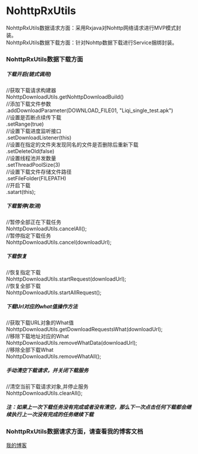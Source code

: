 # NohttpRxUtils
NohttpRxUtils数据请求方面：采用Rxjava对Nohttp网络请求进行MVP模式封装。<br>
NohttpRxUtils数据下载方面：针对Nohttp数据下载进行Service捆绑封装。
### NohttpRxUtils数据下载方面
##### 下载开启(链式调用)
//获取下载请求构建器<br>
NohttpDownloadUtils.getNohttpDownloadBuild()<br>
//添加下载文件参数<br>
.addDownloadParameter(DOWNLOAD_FILE01, "Liqi_single_test.apk")<br>
//设置是否断点续传下载<br>
.setRange(true)<br>
//设置下载进度监听接口<br>
.setDownloadListener(this)<br>
//设置在指定的文件夹发现同名的文件是否删除后重新下载<br>
.setDeleteOld(false)<br>
//设置线程池并发数量<br>
.setThreadPoolSize(3)<br>
//设置下载文件存储文件路径<br>
.setFileFolder(FILEPATH)<br>
//开启下载<br>
.satart(this);
##### 下载暂停(取消)
//暂停全部正在下载任务<br>
NohttpDownloadUtils.cancelAll();<br>
//暂停指定下载任务<br>
NohttpDownloadUtils.cancel(downloadUrl);
##### 下载恢复
//恢复指定下载<br>
  NohttpDownloadUtils.startRequest(downloadUrl);<br>
  //恢复全部下载<br>
NohttpDownloadUtils.startAllRequest();
##### 下载Url对应的what值操作方法
//获取下载URL对象的What值<br>
NohttpDownloadUtils.getDownloadRequestsWhat(downloadUrl);<br>
//移除下载地址对应的What<br>
NohttpDownloadUtils.removeWhatData(downloadUrl);<br>
//移除全部下载What<br>
NohttpDownloadUtils.removeWhatAll();
##### 手动清空下载请求，并关闭下载服务
//清空当前下载请求对象,并停止服务<br>
NohttpDownloadUtils.clearAll();
##### 注：如果上一次下载任务没有完成或者没有清空，那么下一次点击任何下载都会继续执行上一次没有完成的任务继续下载
### NohttpRxUtils数据请求方面，请查看我的博客文档
[我的博客](http://www.jianshu.com/p/61d3eaecc7ca) 
